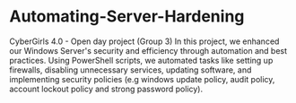 # Automating-Server-Hardening
CyberGirls 4.0 - Open day project (Group 3)
In this project, we enhanced our Windows Server's security and efficiency through automation and best practices. Using PowerShell scripts, we automated tasks like setting up firewalls, disabling unnecessary services, updating software, and implementing security policies (e.g windows update policy, audit policy, account lockout policy and strong password policy). 


